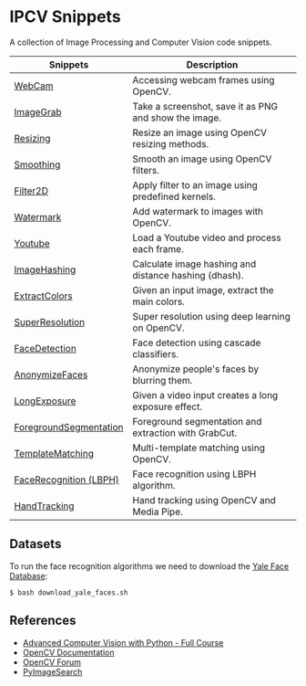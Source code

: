 # IPCV Snippets

A collection of Image Processing and Computer Vision code snippets.

| Snippets                                                    | Description                                           |
|-------------------------------------------------------------|-------------------------------------------------------|
| [WebCam](./webcam/main.py)                                  | Accessing webcam frames using OpenCV.                 |
| [ImageGrab](./image_grab/main.py)                           | Take a screenshot, save it as PNG and show the image. |
| [Resizing](./resizing/main.py)                              | Resize an image using OpenCV resizing methods.        |
| [Smoothing](./smoothing/main.py)                            | Smooth an image using OpenCV filters.                 |
| [Filter2D](./filter2d/main.py)                              | Apply filter to an image using predefined kernels.    |
| [Watermark](./watermark/main.py)                            | Add watermark to images with OpenCV.                  |
| [Youtube](./youtube/main.py)                                | Load a Youtube video and process each frame.          |
| [ImageHashing](./image_hashing/main.py)                     | Calculate image hashing and distance hashing (dhash). |
| [ExtractColors](./extract_colors/main.py)                   | Given an input image, extract the main colors.        |
| [SuperResolution](./super_resolution/main.py)               | Super resolution using deep learning on OpenCV.       |
| [FaceDetection](./face_detection/main.py)                   | Face detection using cascade classifiers.             |
| [AnonymizeFaces](./anonymize_faces/main.py)                 | Anonymize people's faces by blurring them.            |
| [LongExposure](./long_exposure/main.py)                     | Given a video input creates a long exposure effect.   |
| [ForegroundSegmentation](./foreground_segmentation/main.py) | Foreground segmentation and extraction with GrabCut.  |
| [TemplateMatching](./template_matching/main.py)             | Multi-template matching using OpenCV.                 |
| [FaceRecognition (LBPH)](./lbph/main.py)                    | Face recognition using LBPH algorithm.                |
| [HandTracking](./hand_tracking/main.py)                     | Hand tracking using OpenCV and Media Pipe.            |

## Datasets

To run the face recognition algorithms we need to download the [Yale Face Database](http://vision.ucsd.edu/content/yale-face-database):

```shell
$ bash download_yale_faces.sh
```

## References

- [Advanced Computer Vision with Python - Full Course](https://www.youtube.com/watch?v=01sAkU_NvOY)
- [OpenCV Documentation](https://docs.opencv.org/4.5.3/)
- [OpenCV Forum](https://forum.opencv.org/)
- [PyImageSearch](https://www.pyimagesearch.com/)
